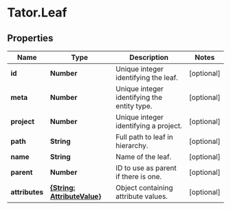 # Tator.Leaf

## Properties

Name | Type | Description | Notes
------------ | ------------- | ------------- | -------------
**id** | **Number** | Unique integer identifying the leaf. | [optional] 
**meta** | **Number** | Unique integer identifying the entity type. | [optional] 
**project** | **Number** | Unique integer identifying a project. | [optional] 
**path** | **String** | Full path to leaf in hierarchy. | [optional] 
**name** | **String** | Name of the leaf. | [optional] 
**parent** | **Number** | ID to use as parent if there is one. | [optional] 
**attributes** | [**{String: AttributeValue}**](AttributeValue.md) | Object containing attribute values. | [optional] 


